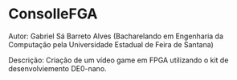 # ConsolleFGA
Autor: Gabriel Sá Barreto Alves (Bacharelando em Engenharia da Computação pela Universidade Estadual de Feira de Santana)

Descrição:
Criação de um vídeo game em FPGA utilizando o kit de desenvolviemento DE0-nano.  
